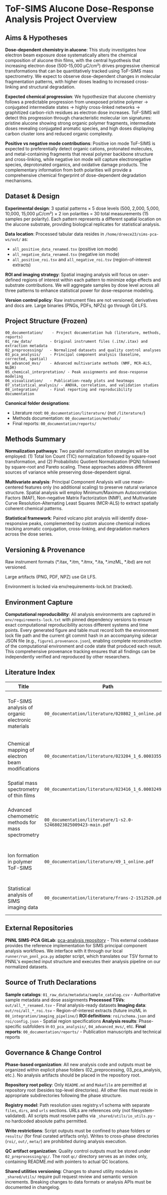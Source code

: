 # ToF-SIMS Alucone Dose-Response Analysis Project Overview

## Aims & Hypotheses

**Dose-dependent chemistry in alucone**: This study investigates how electron beam exposure dose systematically alters the chemical composition of alucone thin films, with the central hypothesis that increasing electron dose (500-15,000 µC/cm²) drives progressive chemical transformations that can be quantitatively tracked using ToF-SIMS mass spectrometry. We expect to observe dose-dependent changes in molecular fragmentation patterns, with higher doses leading to increased cross-linking and structural degradation.

**Expected chemical progression**: We hypothesize that alucone chemistry follows a predictable progression from unexposed pristine polymer → conjugated intermediate states → highly cross-linked networks → graphitized carbon-rich residues as electron dose increases. ToF-SIMS will detect this progression through characteristic molecular ion signatures: pristine alucone showing strong organic polymer fragments, intermediate doses revealing conjugated aromatic species, and high doses displaying carbon cluster ions and reduced organic complexity.

**Positive vs negative mode contributions**: Positive ion mode ToF-SIMS is expected to preferentially detect organic cations, protonated molecules, and metal-containing fragments that reveal polymer backbone structure and cross-linking, while negative ion mode will capture electronegative species, deprotonated organics, and oxidative damage products. The complementary information from both polarities will provide a comprehensive chemical fingerprint of dose-dependent degradation mechanisms.

## Dataset & Design

**Experimental design**: 3 spatial patterns × 5 dose levels (500, 2,000, 5,000, 10,000, 15,000 µC/cm²) × 2 ion polarities = 30 total measurements (15 samples per polarity). Each pattern represents a different spatial location on the alucone substrate, providing biological replicates for statistical analysis.

**Data location**: Processed tabular data resides in `/home/dreece23/sims-pca-ws/out/` as:
- `all_positive_data_renamed.tsv` (positive ion mode)
- `all_negative_data_renamed.tsv` (negative ion mode)
- `all_positive_roi.tsv` and `all_negative_roi.tsv` (region-of-interest extracts)

**ROI and imaging strategy**: Spatial imaging analysis will focus on user-defined regions of interest within each pattern to minimize edge effects and substrate contributions. We will aggregate samples by dose level across all three patterns to enhance statistical power for dose-response modeling.

**Version control policy**: Raw instrument files are not versioned; derivatives and docs are. Large binaries (PNGs, PDFs, NPZs) go through Git LFS.

## Project Structure (Frozen)

```
00_documentation/    - Project documentation hub (literature, methods, reports)
01_raw_data/        - Original instrument files (.itm/.itax) and extraction metadata
02_preprocessing/   - Normalized datasets and quality control analyses  
03_pca_analysis/    - Principal component analysis (baseline, corrected, spatial)
04_advanced_mvs/    - Advanced multivariate methods (NMF, MCR-ALS, NLDR)
05_chemical_interpretation/ - Peak assignments and dose-response modeling
06_visualization/   - Publication-ready plots and heatmaps
07_statistical_analysis/ - ANOVA, correlation, and validation studies
08_integration/     - Final reporting and reproducibility documentation
```

**Canonical folder designations**: 
- Literature root: `00_documentation/literature/` (not `/literature/`)
- Methods documentation: `00_documentation/methods/`
- Final reports: `00_documentation/reports/`

## Methods Summary

**Normalization pathways**: Two parallel normalization strategies will be employed: (1) Total Ion Count (TIC) normalization followed by square-root transformation, and (2) Probabilistic Quotient Normalization (PQN) followed by square-root and Pareto scaling. These approaches address different sources of variance while preserving dose-dependent signal.

**Multivariate analysis**: Principal Component Analysis will use mean-centered features only (no additional scaling) to preserve natural variance structure. Spatial analysis will employ Minimum/Maximum Autocorrelation Factors (MAF), Non-negative Matrix Factorization (NMF), and Multivariate Curve Resolution-Alternating Least Squares (MCR-ALS) to extract spatially coherent chemical patterns.

**Statistical framework**: Paired volcano plot analysis will identify dose-responsive peaks, complemented by custom alucone chemical indices tracking aromatic conjugation, cross-linking, and degradation markers across the dose series.

## Versioning & Provenance

Raw instrument formats (*.itax, *.itm, *.itmx, *.ita, *.imzML, *.ibd) are not versioned.

Large artifacts (PNG, PDF, NPZ) use Git LFS.

Environment is locked via env/requirements-lock.txt (tracked).

## Environment Capture

**Computational reproducibility**: All analysis environments are captured in `env/requirements-lock.txt` with pinned dependency versions to ensure exact computational reproducibility across different systems and time points. Every generated figure and table must record both the environment lock file path and the current git commit hash in an accompanying sidecar JSON file (e.g., `figure1.provenance.json`), enabling complete reconstruction of the computational environment and code state that produced each result. This comprehensive provenance tracking ensures that all findings can be independently verified and reproduced by other researchers.

## Literature Index

| Title | Path | Relevance |
|-------|------|-----------|
| ToF-SIMS analysis of organic electronic materials | `00_documentation/literature/020802_1_online.pdf` | Organic polymer analysis methods and ion fragmentation patterns |
| Chemical mapping of electron beam modifications | `00_documentation/literature/023204_1_6.0003355.pdf` | Electron beam damage mechanisms and dose-response characterization |
| Spatial mass spectrometry of thin films | `00_documentation/literature/023416_1_6.0003249.pdf` | Spatial analysis techniques for thin film characterization |
| Advanced chemometric methods for mass spectrometry | `00_documentation/literature/1-s2.0-S2468023025009423-main.pdf` | Multivariate statistical methods for complex mass spectral datasets |
| Ion formation in polymer ToF-SIMS | `00_documentation/literature/49_1_online.pdf` | Ion formation mechanisms and fragmentation pathways in polymers |
| Statistical analysis of SIMS imaging data | `00_documentation/literature/frans-2-1512520.pdf` | Statistical approaches for SIMS imaging and spatial analysis |

## External Repositories

**PNNL SIMS-PCA GitLab**: [pca-analysis repository](https://gitlab.pnnl.gov/sims-group/pca-analysis) - This external codebase provides the reference implementation for SIMS principal component analysis workflows. We interface with it through our local `runner/run_pnnl_pca.py` adapter script, which translates our TSV format to PNNL's expected input structure and executes their analysis pipeline on our normalized datasets.

## Source of Truth Declarations

**Sample catalogs**: `01_raw_data/metadata/sample_catalog.csv` - Authoritative sample metadata and dose assignments
**Processed TSVs**: `out/all_*_renamed.tsv` - Final analysis-ready datasets 
**Imaging data**: `out/roi/all_*_roi.tsv` - Region-of-interest extracts (future imzML in `08_integration/imaging_pipeline/`)
**ROI definitions**: `roi/schema.json` and `roi/config.json` - Spatial region specifications
**Analysis results**: Phase-specific subfolders in `03_pca_analysis/`, `04_advanced_mvs/`, etc.
**Final reports**: `00_documentation/reports/` - Publication manuscripts and technical reports

## Governance & Change Control

**Phase-based organization**: All new analysis code and outputs must be organized within explicit phase folders (02_preprocessing, 03_pca_analysis, etc.). No analysis artifacts should be placed in the repository root.

**Repository root policy**: Only `README.md` and `Makefile` are permitted at repository root (besides top-level directories). All other files must reside in appropriate subdirectories following the phase structure.

**Registry model**: Path resolution uses registry.v1 schema with separate `files`, `dirs`, and `urls` sections. URLs are references only (not filesystem-validated). All scripts must resolve paths via `_shared/utils/io_utils.py` - no hardcoded absolute paths permitted.

**Write restrictions**: Script outputs must be confined to phase folders or `results/` (for final curated artifacts only). Writes to cross-phase directories (`roi/`, `out/`, `meta/`) are prohibited during analysis execution.

**QC artifact organization**: Quality control outputs must be stored under `02_preprocessing/qc/`. The root `qc/` directory serves as an index only, containing README.md with pointers to actual QC locations.

**Shared utilities versioning**: Changes to shared utility modules in `_shared/utils/` require pull request review and semantic version increments. Breaking changes to data formats or analysis APIs must be documented in changelog.